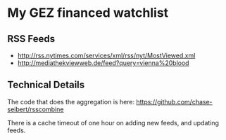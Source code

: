 # My GEZ financed watchlist

## RSS Feeds

- http://rss.nytimes.com/services/xml/rss/nyt/MostViewed.xml
- http://mediathekviewweb.de/feed?query=vienna%20blood

## Technical Details

The code that does the aggregation is here: https://github.com/chase-seibert/rsscombine

There is a cache timeout of one hour on adding new feeds, and updating feeds.
